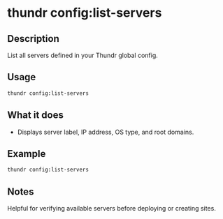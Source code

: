 # thundr config:list-servers

## Description

List all servers defined in your Thundr global config.

## Usage

```bash
thundr config:list-servers
```

## What it does

- Displays server label, IP address, OS type, and root domains.

## Example

```bash
thundr config:list-servers
```

## Notes

Helpful for verifying available servers before deploying or creating sites.
